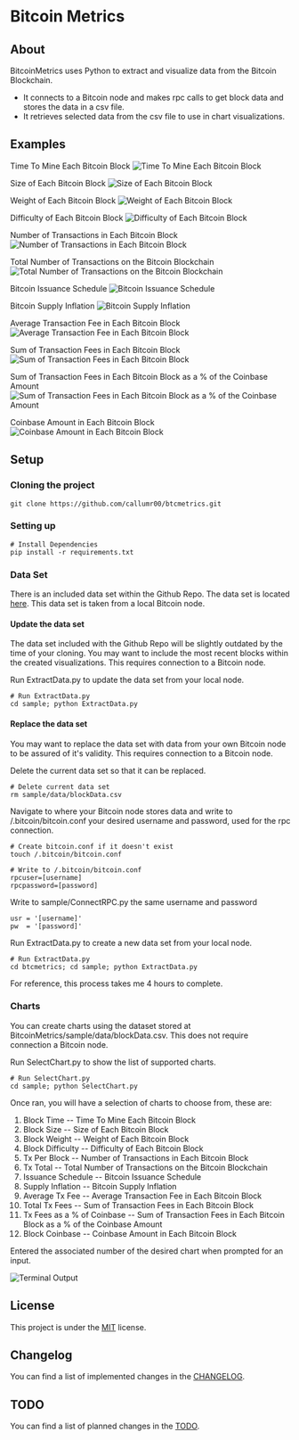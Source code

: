 # Bitcoin Metrics

## About

BitcoinMetrics uses Python to extract and visualize data from the Bitcoin Blockchain.
* It connects to a Bitcoin node and makes rpc calls to get block data and stores the data in a csv file.
* It retrieves selected data from the csv file to use in chart visualizations.

## Examples

Time To Mine Each Bitcoin Block
![Time To Mine Each Bitcoin Block](https://github.com/callumr00/btcmetrics/blob/main/docs/img/1.png)

Size of Each Bitcoin Block
![Size of Each Bitcoin Block](https://github.com/callumr00/btcmetrics/blob/main/docs/img/1.png)

Weight of Each Bitcoin Block
![Weight of Each Bitcoin Block](https://github.com/callumr00/btcmetrics/blob/main/docs/img/1.png)

Difficulty of Each Bitcoin Block
![Difficulty of Each Bitcoin Block](https://github.com/callumr00/btcmetrics/blob/main/docs/img/1.png)

Number of Transactions in Each Bitcoin Block
![Number of Transactions in Each Bitcoin Block](https://github.com/callumr00/btcmetrics/blob/main/docs/img/1.png)

Total Number of Transactions on the Bitcoin Blockchain
![Total Number of Transactions on the Bitcoin Blockchain](https://github.com/callumr00/btcmetrics/blob/main/docs/img/1.png)

Bitcoin Issuance Schedule
![Bitcoin Issuance Schedule](https://github.com/callumr00/btcmetrics/blob/main/docs/img/1.png)

Bitcoin Supply Inflation
![Bitcoin Supply Inflation](https://github.com/callumr00/btcmetrics/blob/main/docs/img/1.png)

Average Transaction Fee in Each Bitcoin Block
![Average Transaction Fee in Each Bitcoin Block](https://github.com/callumr00/btcmetrics/blob/main/docs/img/1.png)

Sum of Transaction Fees in Each Bitcoin Block
![Sum of Transaction Fees in Each Bitcoin Block](https://github.com/callumr00/btcmetrics/blob/main/docs/img/1.png)

Sum of Transaction Fees in Each Bitcoin Block as a % of the Coinbase Amount
![Sum of Transaction Fees in Each Bitcoin Block as a % of the Coinbase Amount](https://github.com/callumr00/btcmetrics/blob/main/docs/img/1.png)

Coinbase Amount in Each Bitcoin Block
![Coinbase Amount in Each Bitcoin Block](https://github.com/callumr00/btcmetrics/blob/main/docs/img/1.png)

## Setup
### Cloning the project
```
git clone https://github.com/callumr00/btcmetrics.git
```

### Setting up
```
# Install Dependencies
pip install -r requirements.txt
```

### Data Set 
There is an included data set within the Github Repo. The data set is located [here](https://github.com/callumr00/btcmetrics/blob/main/sample/data/BlockData.csv). This data set is taken from a local Bitcoin node.

#### Update the data set
The data set included with the Github Repo will be slightly outdated by the time of your cloning. You may want to include the most recent blocks within the created visualizations. This requires connection to a Bitcoin node.

Run ExtractData.py to update the data set from your local node.
```
# Run ExtractData.py
cd sample; python ExtractData.py
```

#### Replace the data set
You may want to replace the data set with data from your own Bitcoin node to be assured of it's validity. This requires connection to a Bitcoin node.

Delete the current data set so that it can be replaced.
```
# Delete current data set
rm sample/data/blockData.csv
```

Navigate to where your Bitcoin node stores data and write to /.bitcoin/bitcoin.conf your desired username and password, used for the rpc connection.
```
# Create bitcoin.conf if it doesn't exist
touch /.bitcoin/bitcoin.conf

# Write to /.bitcoin/bitcoin.conf
rpcuser=[username]
rpcpassword=[password]
```

Write to sample/ConnectRPC.py the same username and password
```
usr = '[username]'
pw  = '[password]'
```

Run ExtractData.py to create a new data set from your local node.
```
# Run ExtractData.py
cd btcmetrics; cd sample; python ExtractData.py
```
For reference, this process takes me 4 hours to complete.

### Charts
You can create charts using the dataset stored at BitcoinMetrics/sample/data/blockData.csv. This does not require connection a Bitcoin node.

Run SelectChart.py to show the list of supported charts.
```
# Run SelectChart.py
cd sample; python SelectChart.py
```

Once ran, you will have a selection of charts to choose from, these are:

1. Block Time -- Time To Mine Each Bitcoin Block
2. Block Size -- Size of Each Bitcoin Block
3. Block Weight -- Weight of Each Bitcoin Block
4. Block Difficulty -- Difficulty of Each Bitcoin Block
5. Tx Per Block -- Number of Transactions in Each Bitcoin Block
6. Tx Total -- Total Number of Transactions on the Bitcoin Blockchain
7. Issuance Schedule -- Bitcoin Issuance Schedule
8. Supply Inflation -- Bitcoin Supply Inflation
9. Average Tx Fee -- Average Transaction Fee in Each Bitcoin Block
10. Total Tx Fees -- Sum of Transaction Fees in Each Bitcoin Block
11. Tx Fees as a % of Coinbase -- Sum of Transaction Fees in Each Bitcoin Block as a % of the Coinbase Amount
12. Block Coinbase -- Coinbase Amount in Each Bitcoin Block

Entered the associated number of the desired chart when prompted for an input.

![Terminal Output](https://github.com/callumr00/btcmetrics/blob/main/docs/img/TerminalOutput.png)

## License
This project is under the [MIT](https://github.com/callumr00/btcmetrics/blob/main/LICENSE) license.

## Changelog
You can find a list of implemented changes in the [CHANGELOG](https://github.com/callumr00/btcmetrics/blob/main/CHANGELOG.md).

## TODO
You can find a list of planned changes in the [TODO](https://github.com/callumr00/btcmetrics/blob/main/TODO.md).